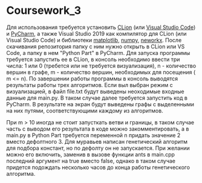 # Coursework_3
Для использования требуется установить [CLion](https://www.jetbrains.com/help/clion/installation-guide.html) (или [Visual Studio Code](https://code.visualstudio.com/docs/setup/setup-overview)) и [PyCharm](https://www.jetbrains.com/ru-ru/pycharm/download/#section=windows), а также Visual Studio 2019 как компилятор для CLion (или Visual Studio Code) и библиотеки [matplotlib](https://matplotlib.org/stable/users/installing/index.html), [numpy](https://numpy.org/install/), [neworkx](https://networkx.org/documentation/stable/install.html).
После скачивания репозитория папку с ним нужно открыть в CLion или VS Code, а папку в нем "Python Part" в PyCharm.
Для запуска программы требуется запустить ее в CLion, в консоль необходимо ввести три числа: 1 или 0 (требется или не требуется визуализация), n - количество вершин в графе,
m - количество вершин, необходимых для посещения ( m <= n). По завершении работы программы в консоль выводятся результаты работы трех алгоритмов. Если выл выбран режим с визуализацией, в файл file.txt будут выведены неоходимые входные данные для main.py. В таком случае далее требуется запустить код в PyCharm. В результате на экран будут выведены графы с выделенными на них путями, соответствующими каждому из алгоритмов.


При m > 10 иногда не стоит запусткать ветви и границы, в таком случае часть с выводом его результата в коде можно закомментировать, а в main.py в Python Part требуется переменной n придать значение 2 вместо дефолтного 3.
Для муравьев написан генетический алгоритм для подбора констант, но по дефолту он не запускается. При желании можно его включить, заменив в вызове функции ants в main.cpp последний аргумент на true вместо false, однако в таком случае придется подождать несколько часов до конца работы генетического алгоритма.
